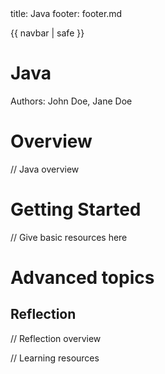 <frontmatter>
  title: Java
  footer: footer.md
</frontmatter>

{{ navbar | safe }}

# Java

Authors: John Doe, Jane Doe

# Overview

// Java overview

# Getting Started

// Give basic resources here

# Advanced topics

## Reflection

// Reflection overview

// Learning resources
